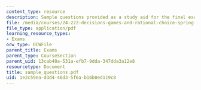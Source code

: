 ```yaml
---
content_type: resource
description: Sample questions provided as a study aid for the final exam.
file: /media/courses/24-222-decisions-games-and-rational-choice-spring-2008/1e2c59ead3d446d35f6ab16b0ed119c8_sample_questions.pdf
file_type: application/pdf
learning_resource_types:
- Exams
ocw_type: OCWFile
parent_title: Exams
parent_type: CourseSection
parent_uid: 13cab40a-531a-efb7-9dda-347dda3a12e8
resourcetype: Document
title: sample_questions.pdf
uid: 1e2c59ea-d3d4-46d3-5f6a-b16b0ed119c8
---
```

